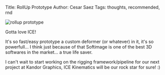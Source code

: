 Title: RollUp Prototype
Author: Cesar Saez
Tags: thoughts, recommended, rnd

![rollup prototype]({filename}images/rollup_ICE.png "Rollup prototype")

Gotta love ICE!

It's so fast/easy prototype a custom deformer (or whatever)
in it, it's so powerfull... I think just because of that Softimage is one of
the best 3D softwares in the market... a true life saver.

I can't wait to start working on the rigging framework/pipeline for our
next project at Kandor Graphics, ICE Kinematics will be our rock star for sure! :)
